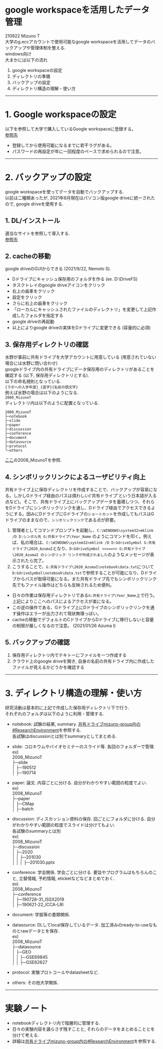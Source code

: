 # google workspaceを活用したデータ管理
210922 Mizuno T  
大学のg.eccアカウントで使用可能なgoogle workspaceを活用してデータのバックアップや管理体制を整える.  
windows向け  
大まかには以下の流れ  
1. google workspaceの設定  
2. ディレクトリの準備  
3. バックアップの設定  
4. ディレクトリ構造の理解・使い方  

******
# 1. Google workspaceの設定
以下を参照して大学で購入しているGoogle workspaceに登録する。  
[参照先](https://www.ecc.u-tokyo.ac.jp/files/ECCS_Cloud_Mail_User_Manual.pdf)
* 登録してから使用可能になるまでに若干ラグがある。  
* パスワードの再設定が年に一回程度のペースで求められるので注意。  


******
# 2. バックアップの設定
google workspaceを使ってデータを自動でバックアップする.  
以前は二種類あったが, 2021年8月現在はパソコン版google driveに統一されたので, google driveを使用する.  

## 1. DL/インストール
適当なサイトを参照して導入する.  
[参照先](https://support.google.com/a/answer/7491144?hl=ja)

## 2. cacheの移動
google driveのGUIからできる (2021/9/22, Nemoto S).  
- Dドライブにキャッシュ保存用のフォルダを作る (ex. D:\DriveFS)  
- タスクトレイのgoogle driveアイコンをクリック  
- 右上の歯車をクリック  
- 設定をクリック  
- さらに右上の歯車をクリック  
- 「ローカルにキャッシュされたファイルのディレクトリ」を変更して上記作成したフォルダを指定する  
- google driveの再起動  
- 以上によりgoogle driveの実体をDドライブに変更できる (容量的に必須)  

## 3. 保存用ディレクトリの確認
水野が事前に共有ドライブを大学アカウントに用意している (用意されていない場合には水野に問い合わせ)  
googleドライブ内の共有ドライブにデータ保存用のディレクトリがあることを確認する (以下, 保存用ディレクトリとする).  
以下の命名規則となっている.  
``` {ラボへの入学年度}_{苗字}{名前の頭文字} ```  
例えば水野の場合は以下のようになる.  
``` 2008_MizunoT ```  
ディレクトリ内は以下のように配置となっている.  

    
    2008_MizunoT  
    ├─notebook  
    ├─slide  
    ├─paper  
    ├─discussion  
    ├─conference  
    ├─document  
    ├─datasource  
    ├─protocol  
    └─others  
    
[ここ](https://drive.google.com/drive/folders/1C9oUaMKPfdKbwiYTsJmTl3PcAiCbm3B2?usp=sharing)の2008_MizunoTを参照.  


## 4. シンボリックリンクによるユーザビリティ向上
共有ドライブ上に保存ディレクトリを作成することで、バックアップが容易になる。しかしGドライブ経由のパスは煩わしい('共有ドライブ'という日本語が入る点など)。そこで、共有ドライブ上にバックアップデータを蓄積しつつ、それらをDドライブにシンボリックリンクを通し、Dドライブ経由でアクセスできるようにする。因みにDドライブにGドライブの```ショートカット```を作成してもパスはGドライブのままなので、```シンボリックリンク```である点が肝要。

1. 管理者としてコマンドプロンプトを起動し、``` C:\WINDOWS\system32>mklink /D D:シンボル先 G:共有ドライブ\Year_Name ```  のようにコマンドを叩く。例えば、私の場合は、```C:\WINDOWS\system32>mklink /D D:GdriveSymbol G:共有ドライブ\2020_AzumaI```となり、```D:GdriveSymbol <<===>> G:共有ドライブ\2020_AzumaI のシンボリック リンクが作成されました```のようなメッセージが表示されたら完了。
2. こうすることで、```G:共有ドライブ\2020_AzumaI\notebook\data.txt```について```D:GdriveSymbol\notebook\data.txt```で参照することが可能になり、Dドライブからパスが取得可能になる。また共有ドライブ先でもシンボリックリンク先でもファイル操作はどちらも反映されるため便利。

- 日々の作業は保存用ディレクトリである```G:共有ドライブ\Year_Name```上で行う。上記によりここへのパスによるアクセスが楽になる。  
- この逆の操作である、Gドライブ上にDドライブのシンボリックリンクを通す操作はエラーが出力されて現状無理っぽい。
- cacheの移動でデフォルトのCドライブからDドライブに移行しないと容量の制限が厳しくなるので注意。
(2021/01/26 Azuma I)


## 5. バックアップの確認
1. 保存用ディレクトリ内でテキトーにファイルを一つ作成する  
2. クラウド上のgoogle driveを開き, 自身の名前の共有ドライブ内に作成したファイルが見えるかどうかを確認する  


******
# 3. ディレクトリ構造の理解・使い方
研究活動は基本的に上記で作成した保存用ディレクトリ下で行う.  
それぞれのフォルダは以下のように利用・管理する.  

* notebook: 試験の結果, summary. [共有ドライブmizuno-group内の#ResearchEnvironment](https://drive.google.com/drive/folders/1pIJ_-IpG7Hpjkjd3a-kLLSTXrwdX_UtG?usp=sharing)を参照する.   
各試験はdiscussionとは別でsummaryとしてまとめる.  

* slide: コロキウムやバイオセミナーのスライド等. 各回のフォルダーで管理.  
ex)  
2008_MizunoT  
├─slide  
│  ├─190512  
│  ├─190714  
  
* paper: 論文. 内容ごとに分ける. 自分がわかりやすい範囲の粒度でよい.  
ex)  
2008_MizunoT  
├─paper  
│  ├─CMap  
│  ├─batch  

* discussion: ディスカッション資料の保存. 回ごとにフォルダに分ける. 自分がわかりやすい範囲の粒度でスライドは分けてもよい.  
各試験のsummaryとは別  
ex)  
2008_MizunoT  
├─discussion  
│  ├─2020  
│  │  ├─201030  
│  │  │  ├─201030.pptx  

* conference: 学会関係. 学会ごとに分ける. 要旨やプログラムはもちろんのこと, 立替情報, 予約情報, eticketなどなどまとめておく.  
ex)  
2008_MizunoT  
├─conference  
│  ├─190728-31_ISSX2019    
│  ├─190621-22_ICCA-LRI  
  
* document: 学振等の書類関係.  
    
* datasource: DLしてlocal保存しているデータ. 加工済みのready-to-useなものとrawデータとを保存.  
ex)  
2008_MizunoT  
├─datasource  
│  ├─GEO  
│  │  ├─GSE69845  
│  │  ├─GSE62627  

* protocol: 実験プロトコールやdatasheetなど.  
  
* others: その他大学関係.  


******
# 実験ノート
* notebookディレクトリ内で階層的に管理する.  
* 日々の実験内容を漏らさず残すことと, それらのデータをまとめることとを分けて考える.  
* 詳細は[共有ドライブmizuno-group内の#ResearchEnvironment](https://drive.google.com/drive/folders/1pIJ_-IpG7Hpjkjd3a-kLLSTXrwdX_UtG?usp=sharing)を参照する.  

